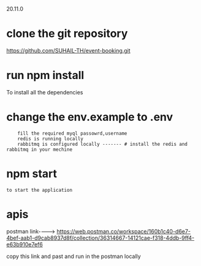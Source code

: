 <!-- node version  -->
20.11.0




# clone the git repository

https://github.com/SUHAIL-TH/event-booking.git


# run npm install 
To install all the dependencies

# change the env.example to .env
        fill the required myql passowrd,username 
        redis is running locally
        rabbitmq is configured locally ------- # install the redis and rabbitmq in your mechine 

# npm start 
    to start the application


# apis
postman link----> https://web.postman.co/workspace/160b1c40-d6e7-4bef-aab1-d9cab8937d8f/collection/36314667-14121cae-f318-4ddb-9ff4-e63b910e7ef6

copy this link and past and run in the postman locally
